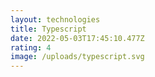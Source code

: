 ```yaml
---
layout: technologies
title: Typescript
date: 2022-05-03T17:45:10.477Z
rating: 4
image: /uploads/typescript.svg
---
```

